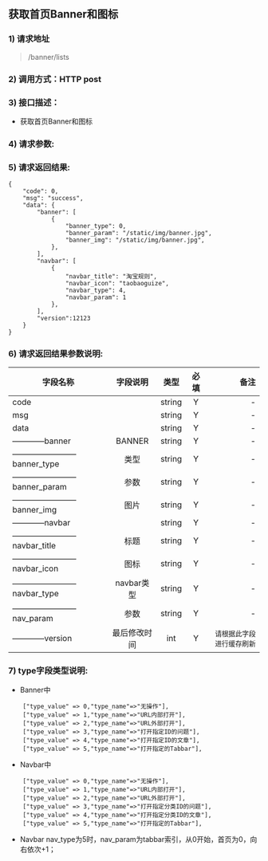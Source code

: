 ## 获取首页Banner和图标

### 1) 请求地址

>/banner/lists

### 2) 调用方式：HTTP post

### 3) 接口描述：

* 获取首页Banner和图标

### 4) 请求参数:

### 5) 请求返回结果:

```
{
    "code": 0,
    "msg": "success",
    "data": {
        "banner": [
            {
                "banner_type": 0,
                "banner_param": "/static/img/banner.jpg",
                "banner_img": "/static/img/banner.jpg",
            },
        ],
        "navbar": [
            {
                "navbar_title": "淘宝规则",
                "navbar_icon": "taobaoguize",
                "navbar_type": 4,
                "navbar_param": 1
            },
        ],
        "version":12123
    }
}
```


### 6) 请求返回结果参数说明:
|字段名称       |字段说明         |类型            |必填            |备注     |
| -------------|:--------------:|:--------------:|:--------------:| ------:|
|code||string|Y|-|
|msg||string|Y|-|
|data||string|Y|-|
|————banner|BANNER|string|Y|-|
|————————banner_type|类型|string|Y|-|
|————————banner_param|参数|string|Y|-|
|————————banner_img|图片|string|Y|-|
|————navbar||string|Y|-|
|————————navbar_title|标题|string|Y|-|
|————————navbar_icon|图标|string|Y|-|
|————————navbar_type|navbar类型|string|Y|-|
|————————nav_param|参数|string|Y|-|
|————version|最后修改时间|int|Y|```请根据此字段进行缓存刷新```|

### 7) type字段类型说明:
- Banner中

```
    ["type_value" => 0,"type_name"=>"无操作"],
    ["type_value" => 1,"type_name"=>"URL内部打开"],
    ["type_value" => 2,"type_name"=>"URL外部打开"],
    ["type_value" => 3,"type_name"=>"打开指定ID的问题"],
    ["type_value" => 4,"type_name"=>"打开指定ID的文章"],
    ["type_value" => 5,"type_name"=>"打开指定的Tabbar"],

```

- Navbar中

```
    ["type_value" => 0,"type_name"=>"无操作"],
    ["type_value" => 1,"type_name"=>"URL内部打开"],
    ["type_value" => 2,"type_name"=>"URL外部打开"],
    ["type_value" => 3,"type_name"=>"打开指定分类ID的问题"],
    ["type_value" => 4,"type_name"=>"打开指定分类ID的文章"],
    ["type_value" => 5,"type_name"=>"打开指定的Tabbar"],

```
- Navbar nav_type为5时，nav_param为tabbar索引，从0开始，首页为0，向右依次+1；

